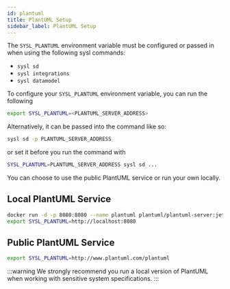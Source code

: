```yaml
---
id: plantuml
title: PlantUML Setup
sidebar_label: PlantUML Setup
---
```


The `SYSL_PLANTUML` environment variable must be configured or passed in when using the following sysl commands:

- `sysl sd`
- `sysl integrations`
- `sysl datamodel`

To configure your `SYSL_PLANTUML` environment variable, you can run the following

```bash
export SYSL_PLANTUML=<PLANTUML_SERVER_ADDRESS>
```

Alternatively, it can be passed into the command like so:

```bash
sysl sd -p PLANTUML_SERVER_ADDRESS
```

or set it before you run the command with

```bash
SYSL_PLANTUML=PLANTUML_SERVER_ADDRESS sysl sd ...
```



You can choose to use the public PlantUML service or run your own locally.

## Local PlantUML Service

```bash
docker run -d -p 8080:8080 --name plantuml plantuml/plantuml-server:jetty-v1.2020.14
export SYSL_PLANTUML=http://localhost:8080
```

## Public PlantUML Service

```bash
export SYSL_PLANTUML=http://www.plantuml.com/plantuml
```

:::warning
We strongly recommend you run a local version of PlantUML when working with sensitive system specifications.
:::
